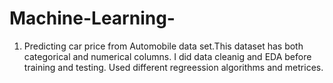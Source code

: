 # Machine-Learning-
1. Predicting car price from Automobile data set.This dataset has both categorical and numerical columns. I did data cleanig and EDA before training and testing. Used different regreession algorithms and metrices. 
